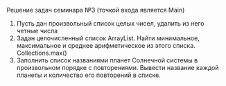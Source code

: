Решение задач семинара №3 (точкой входа является Main)

1. Пусть дан произвольный список целых чисел, удалить из него четные числа
2. Задан целочисленный список ArrayList. Найти минимальное, максимальное и среднее арифметическое из этого списка. Collections.max()
3. Заполнить список названиями планет Солнечной системы в произвольном порядке с повторениями. Вывести название каждой планеты и количество его повторений в списке.

